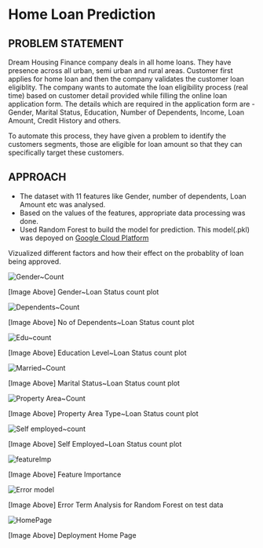 # Home Loan Prediction

## PROBLEM STATEMENT
Dream Housing Finance company deals in all home loans. They have presence across all urban, semi urban and rural areas. Customer first applies for home loan and then the company validates the customer loan eligiblity. The company wants to automate the loan eligibility process (real time) based on customer detail provided while filling the online loan application form. The details which are required in the application form are - Gender, Marital Status, Education, Number of Dependents, Income, Loan Amount, Credit History and others.

To automate this process, they have given a problem to identify the customers segments, those are eligible for loan amount so that they can specifically target these customers.

## APPROACH
* The dataset with 11 features like Gender, number of dependents, Loan Amount etc was analysed. 
* Based on the values of the features, appropriate data processing was done.
* Used Random Forest to build the model for prediction. This model(.pkl) was depoyed on [Google Cloud Platform](http://homeloanprediction.appspot.com/)

Vizualized different factors and how their effect on the probablity of loan being approved.

![Gender~Count](https://user-images.githubusercontent.com/24591039/219856862-57f1b56e-9437-40fe-ba7c-5e376b0e88fe.png)

[Image Above] Gender~Loan Status count plot

![Dependents~Count](https://user-images.githubusercontent.com/24591039/219856873-fb7efee0-326d-406f-a2ce-c1615d69f922.png)

[Image Above] No of Dependents~Loan Status count plot

![Edu~count](https://user-images.githubusercontent.com/24591039/219856874-476cc29e-5184-484b-925c-b21534ab3ae9.png)

[Image Above] Education Level~Loan Status count plot

![Married~Count](https://user-images.githubusercontent.com/24591039/219856875-06424721-1fea-40c4-9a97-c56c3fc3cf62.png)

[Image Above] Marital Status~Loan Status count plot

![Property Area~Count](https://user-images.githubusercontent.com/24591039/219856876-b7f4fdae-2bf6-44c4-ba43-a07b11876d47.png)

[Image Above] Property Area Type~Loan Status count plot

![Self employed~count](https://user-images.githubusercontent.com/24591039/219856877-1752c9df-2440-4cd8-b667-30c70e47b505.png)

[Image Above] Self Employed~Loan Status count plot

![featureImp](https://user-images.githubusercontent.com/24591039/219857357-96759608-8325-4566-a5a6-d8b51268365d.png)

[Image Above] Feature Importance

![Error model](https://user-images.githubusercontent.com/24591039/219857504-13648f62-2c53-4817-abe4-687592055fdb.png)

[Image Above] Error Term Analysis for Random Forest on test data

![HomePage](https://user-images.githubusercontent.com/24591039/219857530-571a4a14-50fa-42d0-af49-254ff7425b17.png)

[Image Above] Deployment Home Page

